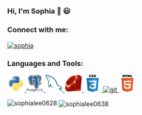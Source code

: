 ### Hi, I'm Sophia 👋 😃

<!--
**sophialee0628/sophialee0628** is a ✨ _special_ ✨ repository because its `README.md` (this file) appears on your GitHub profile.

🔭 I’m currently working on 
🌱 I’m currently learning Big Data Programming, Data Analytics, 
📫 How to reach me: **leeseungeun0628@gmail.com**
-->


<!-- BLOG-POST-LIST:START -->
<!-- BLOG-POST-LIST:END -->

<h3 align="left">Connect with me:</h3>
<p align="left">
<a href="https://www.linkedin.com/in/sophialee96/" target="blank"><img align="center" src="https://cdn.jsdelivr.net/npm/simple-icons@3.0.1/icons/linkedin.svg" alt="sophia" height="30" width="40" /></a>
</p>

<h3 align="left">Languages and Tools:</h3>

<p align="left"> <a href="https://www.python.org/" target="_blank"> <img src="https://raw.githubusercontent.com/devicons/devicon/master/icons/python/python-original.svg" alt="python" width="40" height="40"/> </a> <a href="https://www.postgresql.org" target="_blank"> <img src="https://raw.githubusercontent.com/devicons/devicon/master/icons/postgresql/postgresql-original-wordmark.svg" alt="postgresql" width="40" height="40"/> </a>  <a href="https://www.mysql.com/" target="_blank"> <img src="https://github.com/devicons/devicon/blob/master/icons/mysql/mysql-original.svg" alt="mysql" width="40" height="40"/> </a>  <a href="https://www.ruby-lang.org/en/" target="_blank"> <img src="https://raw.githubusercontent.com/devicons/devicon/master/icons/ruby/ruby-original.svg" alt="ruby" width="40" height="40"/> </a><a href="https://www.w3schools.com/css/" target="_blank"> <img src="https://raw.githubusercontent.com/devicons/devicon/master/icons/css3/css3-original-wordmark.svg" alt="css3" width="40" height="40"/> </a> <a href="https://git-scm.com/" target="_blank"> <img src="https://www.vectorlogo.zone/logos/git-scm/git-scm-icon.svg" alt="git" width="40" height="40"/> </a> <a href="https://www.w3.org/html/" target="_blank"> <img src="https://raw.githubusercontent.com/devicons/devicon/master/icons/html5/html5-original-wordmark.svg" alt="html5" width="40" height="40"/> </a> 
<p><img align="left" src="https://github-readme-stats.vercel.app/api/top-langs?username=sophialee0628&show_icons=true&locale=en&layout=compact" alt="sophialee0628" /></p>

<p>&nbsp;<img align="center" src="https://github-readme-stats.vercel.app/api?username=sophialee0628&show_icons=true&locale=en" alt="sophialee0638" /></p>

<!-- https://rahuldkjain.github.io/gh-profile-readme-generator/ -->
